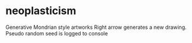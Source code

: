 # neoplasticism
Generative Mondrian style artworks
Right arrow generates a new drawing.
Pseudo random seed is logged to console